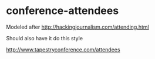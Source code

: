 # conference-attendees

Modeled after http://hackingjournalism.com/attending.html

Should also have it do this style

http://www.tapestryconference.com/attendees


